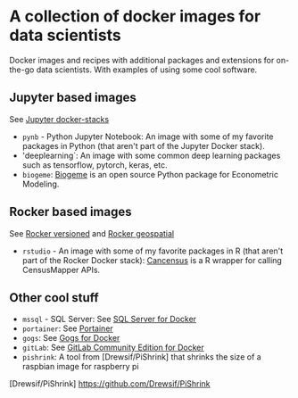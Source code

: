 # A collection of docker images for data scientists

Docker images and recipes with additional packages and extensions for on-the-go data scientists. With examples of using some cool software.

## Jupyter based images
See [Jupyter docker-stacks]

* `pynb` - Python Jupyter Notebook: An image with some of my favorite packages in Python (that aren't part of the Jupyter Docker stack).
* 'deeplearning`: An image with some common deep learning packages such as tensorflow, pytorch, keras, etc.
* `biogeme`: [Biogeme] is an open source Python package for Econometric Modeling.

## Rocker based images
See [Rocker versioned] and [Rocker geospatial]

* `rstudio` - An image with some of my favorite packages in R (that aren't part of the Rocker Docker stack): [Cancensus] is a R wrapper for calling CensusMapper APIs.

## Other cool stuff

* `mssql` - SQL Server: See [SQL Server for Docker]
* `portainer`: See [Portainer]
* `gogs`: See [Gogs for Docker]
* `gitLab`: See [GitLab Community Edition for Docker]
* `pishrink`: A tool from [Drewsif/PiShrink] that shrinks the size of a raspbian image for raspberry pi


<!-- Links -->
[Jupyter docker-stacks]: https://github.com/jupyter/docker-stacks
[Rocker versioned]: https://github.com/rocker-org/rocker-versioned
[Rocker geospatial]: https://github.com/rocker-org/geospatial
[Portainer]: https://github.com/portainer/portainer
[SQL Server for Docker]: https://hub.docker.com/_/microsoft-mssql-server
[Gogs for Docker]: https://hub.docker.com/r/gogs/gogs/
[GitLab Community Edition for Docker]: https://hub.docker.com/r/gitlab/gitlab-ce/
[Biogeme]: https://biogeme.epfl.ch/install.html
[Cancensus]: https://github.com/mountainMath/cancensus
[Drewsif/PiShrink] https://github.com/Drewsif/PiShrink
